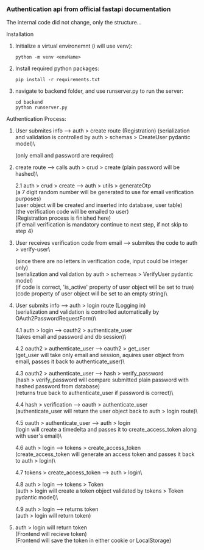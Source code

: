 ### Authentication api from official fastapi documentation

The internal code did not change, only the structure...


Installation

1. Initialize a virtual environemnt (i will use venv):

    `python -m venv <envName>`
    
2. Install required python packages:

    `pip install -r requirements.txt`
    
3. navigate to backend folder, and use runserver.py to run the server:

    `cd backend`\
    `python runserver.py`



Authentication Process:
1. User submites info --> auth > create route (Registration)
    (serialization and validation is controlled by auth > schemas > CreateUser pydantic model)\

    (only email and password are required)

2. create route --> calls auth > crud > create
    (plain password will be hashed)\

    2.1 auth > crud > create --> auth > utils > generateOtp\
    (a 7 digit random number will be generated to use for email verification purposes)\
    (user object will be created and inserted into database, user table)\
    (the verification code will be emailed to user)\
    (Registration process is finished here)\
    (if email verification is mandatory continue to next step, if not skip to step 4)

3. User receives verification code from email --> submites the code to auth > verify-user\

    (since there are no letters in verification code, input could be integer only)\
    (serialization and validation by auth > schemeas > VerifyUser pydantic model)\
    (if code is correct, 'is_active' property of user object will be set to true)\
    (code property of user object will be set to an empty string)\

4. User submits info --> auth > login route (Logging in)\
    (serialization and validation is controlled automatically by OAuth2PasswordRequestForm)\

    4.1 auth > login --> oauth2 > authenticate_user\
    (takes email and password and db session)\

    4.2 oauth2 > authenticate_user --> oauth2 > get_user\
    (get_user will take only email and session, aquires user object from email, passes it back to authenticate_user)\

    4.3 oauth2 > authenticate_user --> hash > verify_password\
    (hash > verify_password will compare submitted plain password with hashed password from database)\
    (returns true back to authenticate_user if password is correct)\

    4.4 hash > verification --> oauth > authenticate_user\
    (authenticate_user will return the user object back to auth > login route)\

    4.5 oauth > authenticate_user --> auth > login\
    (login will create a timedelta and passes it to create_access_token along with user's email)\

    4.6 auth > login --> tokens > create_access_token\
    (create_access_token will generate an access token and passes it back to auth > login)\

    4.7 tokens > create_access_token --> auth > login\

    4.8 auth > login --> tokens > Token\
    (auth > login will create a token object validated by tokens > Token pydantic model)\
    
    4.9 auth > login --> returns token\
    (auth > login will return token)


5. auth > login will return token\
    (Frontend will recieve token)\
    (Frontend will save the token in either cookie or LocalStorage)